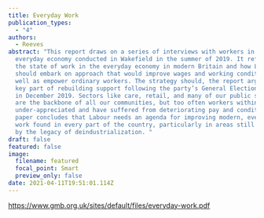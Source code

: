 ```yaml
---
title: Everyday Work
publication_types:
  - "4"
authors:
  - Reeves
abstract: "This report draws on a series of interviews with workers in the
  everyday economy conducted in Wakefield in the summer of 2019. It reflects on
  the state of work in the everyday economy in modern Britain and how Labour
  should embark on approach that would improve wages and working conditions, as
  well as empower ordinary workers. The strategy should, the report argues, be a
  key part of rebuilding support following the party’s General Election defeat
  in December 2019. Sectors like care, retail, and many of our public services
  are the backbone of all our communities, but too often workers within them are
  under-appreciated and have suffered from deteriorating pay and conditions. The
  paper concludes that Labour needs an agenda for improving modern, everyday
  work found in every part of the country, particularly in areas still impacted
  by the legacy of deindustrialization. "
draft: false
featured: false
image:
  filename: featured
  focal_point: Smart
  preview_only: false
date: 2021-04-11T19:51:01.114Z
---
```

https://www.gmb.org.uk/sites/default/files/everyday-work.pdf